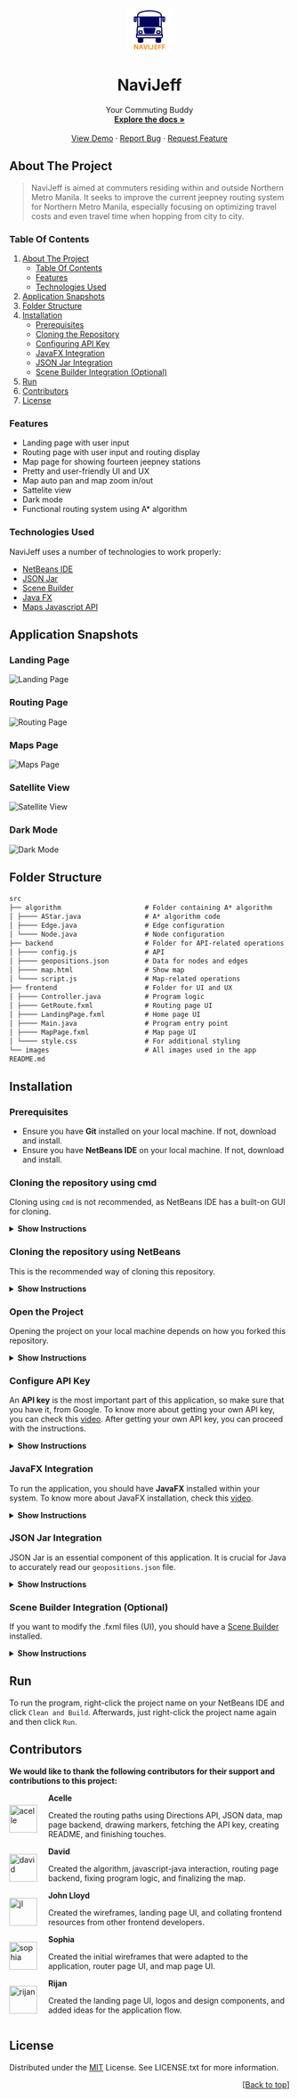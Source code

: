 <a id="readme-top"></a>

<!-- PROJECT LOGO -->
<br />
<div align="center">
  <a href="https://github.com/krislette/jeepney-navigation">
    <img src="src/images/icon.jpeg" alt="Logo" width="80" height="80">
  </a>

  <h1 align="center">NaviJeff</h1>
  <p align="center">
    Your Commuting Buddy
    <br />
    <a href="https://github.com/krislette/jeepney-navigation"><strong>Explore the docs »</strong></a>
    <br />
    <br />
    <a href="https://github.com/krislette/jeepney-navigation">View Demo</a>
    ·
    <a href="https://github.com/krislette/jeepney-navigation/issues">Report Bug</a>
    ·
    <a href="https://github.com/krislette/jeepney-navigation/issues">Request Feature</a>
  </p>
</div>

<!-- ABOUT THE PROJECT -->
## About The Project

> NaviJeff is aimed at commuters residing within and outside Northern Metro Manila.
> It seeks to improve the current jeepney routing system for Northern Metro Manila, 
> especially focusing on optimizing travel costs and even travel time when hopping 
> from city to city.

<!-- TABLE OF CONTENTS -->
### Table Of Contents
<ol>
  <li>
    <a href="#about-the-project">About The Project</a>
    <ul>
      <li><a href="#table-of-contents">Table Of Contents</a></li>
      <li><a href="#features">Features</a></li>
      <li><a href="#technologies-used">Technologies Used</a></li>
    </ul>
  </li>
  <li>
    <a href="#application-snapshots">Application Snapshots</a>
  </li>
  <li>
    <a href="#folder-structure">Folder Structure</a>
  </li>
  <li>
    <a href="#installation">Installation</a>
    <ul>
      <li><a href="#prerequisites">Prerequisites</a></li>
      <li><a href="#cloning-the-repository">Cloning the Repository</a></li>
      <li><a href="#configuring-api-key">Configuring API Key</a></li>
      <li><a href="#javafx-integration">JavaFX Integration</a></li>
      <li><a href="#json-jar-integration">JSON Jar Integration</a></li>
      <li><a href="#scene-builder-integration-optional">Scene Builder Integration (Optional)</a></li>
    </ul>
  </li>
  <li>
    <a href="#run">Run</a>
  </li>
  <li>
    <a href="#contributors">Contributors</a>
  </li>
  <li>
    <a href="#license">License</a>
  </li>
</ol> 

### Features
- Landing page with user input
- Routing page with user input and routing display
- Map page for showing fourteen jeepney stations
- Pretty and user-friendly UI and UX
- Map auto pan and map zoom in/out
- Sattelite view
- Dark mode
- Functional routing system using A* algorithm

### Technologies Used
NaviJeff uses a number of technologies to work properly:
- [NetBeans IDE](https://netbeans.apache.org/front/main/index.html)
- [JSON Jar](https://jar-download.com/artifacts/org.json/json/20210307/source-code)
- [Scene Builder](https://gluonhq.com/products/scene-builder/)
- [Java FX](https://openjfx.io/)
- [Maps Javascript API](https://developers.google.com/maps)

<!-- APPLICATION SNAPSHOTS -->
## Application Snapshots

### Landing Page
![Landing Page](https://github.com/krislette/jeepney-navigation/assets/143507354/b8b6898c-2fc9-42f2-9d4b-457a0d87c95f)

### Routing Page
![Routing Page](https://github.com/krislette/jeepney-navigation/assets/143507354/5b4801a1-dc70-4858-a9bd-8711dc9ac2aa)

### Maps Page
![Maps Page](https://github.com/krislette/jeepney-navigation/assets/143507354/afb17d59-981a-4ab6-9796-f05a99cd3afd)

### Satellite View
![Satellite View](https://github.com/krislette/jeepney-navigation/assets/143507354/2efad7e4-c888-44aa-9769-e7ef28212c13)

### Dark Mode
![Dark Mode](https://github.com/krislette/jeepney-navigation/assets/143507354/5987158b-e745-49f1-858a-0e02cf8a9db6)

<!-- FOLDER STRUCTURE -->
## Folder Structure

    src
    ├── algorithm                     # Folder containing A* algorithm
    │ ├──── AStar.java                # A* algorithm code
    │ ├──── Edge.java                 # Edge configuration
    │ └──── Node.java                 # Node configuration
    ├── backend                       # Folder for API-related operations
    │ ├──── config.js                 # API
    │ ├──── geopositions.json         # Data for nodes and edges
    │ ├──── map.html                  # Show map
    │ └──── script.js                 # Map-related operations
    ├── frontend                      # Folder for UI and UX
    │ ├──── Controller.java           # Program logic
    │ ├──── GetRoute.fxml             # Routing page UI
    │ ├──── LandingPage.fxml          # Home page UI
    │ ├──── Main.java                 # Program entry point
    │ ├──── MapPage.fxml              # Map page UI
    │ └──── style.css                 # For additional styling
    └── images                        # All images used in the app
    README.md

<!-- INSTALLATION -->
## Installation

### Prerequisites
- Ensure you have **Git** installed on your local machine. If not, download and install.
- Ensure you have **NetBeans IDE** on your local machine. If not, download and install.

### Cloning the repository using cmd
Cloning using `cmd` is not recommended, as NetBeans IDE has a built-on GUI for cloning.

<details>
<summary><b>Show Instructions</b></summary>
  
1. Fork this repository.

2. Open your terminal by typing `cmd` on your search bar.

3. Navigate to the directory where you want to clone the repository using the `cd` command:
   
    ```bash
    cd path/to/desired/directory
    ```

4. Clone the repository:
   
    ```bash
    git clone https://github.com/krislette/YOUR_REPOSITORY_NAME.git
    ```

</details>

### Cloning the repository using NetBeans
This is the recommended way of cloning this repository.

<details>
<summary><b>Show Instructions</b></summary>

1. Fork this repository.

3. Open NetBeans IDE.

4. Go to `Team` > `Remote` > `Clone`.

5. On the `Repository URL`, enter the url of your forked repository.
   
    ```bash
    https://github.com/krislette/YOUR_REPOSITORY_NAME.git
    ```

4. Click `Next >` and tick the checkbox `main` that will apear.

5. Click `Finish`.

</details>

### Open the Project
Opening the project on your local machine depends on how you forked this repository.

<details>
<summary><b>Show Instructions</b></summary>

- If you used the `cmd` to clone your forked repository, open NetBeans and click `Open Project`. From there, find the directory of your forked repository and open it.

- If you used `NetBeans` to clone your forked repository, simply click `Open Project` on the dialog that will appear after cloning.

> After opening the project, you should see all the files listed on 
> the [Folder Structure](#Folder-Structure), but without the `config.js` file.

</details>

### Configure API Key
An **API key** is the most important part of this application, so make sure that you have it, from Google. To know more about getting your own API key, you can check this [video](https://youtu.be/hsNlz7-abd0?si=G-JMXV_MzokUXIEL). After getting your own API key, you can proceed with the instructions.

<details>
<summary><b>Show Instructions</b></summary>

1. Create a `config.js` file under the backend folder.

2. Type the code below on the `config.js` file you just created. Make sure to replace `YOUR_API_KEY_HERE` with your actual **API key**.
   
    ```javascript
    const GOOGLE_MAPS_API_KEY = "YOUR_API_KEY_HERE";
    ```

</details>

### JavaFX Integration
To run the application, you should have **JavaFX** installed within your system. To know more about JavaFX installation, check this [video](https://www.youtube.com/watch?v=Iun8wEtn4Zs&t=1s).

<details>
<summary><b>Show Instructions</b></summary>

1. Once you have JavaFX installed and configured on your NetBeans IDE, go to the project, right-click and click `Properties`.

2. A dialog box will appear, click `Libraries` and then click the `+` button on the right of `Classpath`.

3. Click `Add Library`, a dialog box will appear again, and navigate through your available libraries. From there, find the **JavaFX library** you created by following this [video](https://www.youtube.com/watch?v=Iun8wEtn4Zs&t=1s).

4. After finding the **JavaFX library** you have installed, click `Add Library`. You should now see the JavaFX library under your `Classpath`.

5. Before clicking `OK`, click the `Java Platform` dropdown on top, and select the **JDK FX** that you have installed by following the [video](https://www.youtube.com/watch?v=Iun8wEtn4Zs&t=1s). After selecting the correct platform, you can now click `OK` to finalize and save the changes.

</details>

### JSON Jar Integration
JSON Jar is an essential component of this application. It is crucial for Java to accurately read our `geopositions.json` file.

<details>
<summary><b>Show Instructions</b></summary>

1. Go to your project, right-click and click `Properties`.

2. A dialog box will appear, click `Libraries` and then click the `+` button on the right of `Classpath`.

3. Open the project from the directory dialog that will appear, and find the `json-20210307.jar` file that is included when you forked this repository.

4. Click the jar file and click `Open`. You should now see the `json-20210307.jar` file under your `Classpath`, and then click `OK`.

</details>

### Scene Builder Integration (Optional)
If you want to modify the .fxml files (UI), you should have a [Scene Builder](https://gluonhq.com/products/scene-builder/) installed.

<details>
<summary><b>Show Instructions</b></summary>

1. To add **Scene Builder** to your IDE, click `Tools` on the menu bar of your NetBeans IDE. 

2. Click `Options`, a dialog box will appear. From there click `Java`. 

3. Under the `Scene Builder Home` dropdown menu click `Browse` and navigate to your Scene Builder installed folder.

4. Click `OK` and tick the checkbox below the dropdown menu. 

5. Click `Apply` on the bottom of the dialog box, and then click `OK` to close the dialog box.

</details>

<!-- RUN -->
## Run
To run the program, right-click the project name on your NetBeans IDE and click `Clean and Build`. Afterwards, just right-click the project name again and then click `Run`. 

<!-- LICENSE -->
## Contributors
**We would like to thank the following contributors for their support and contributions to this project:**

<div style="display: flex; align-items: center;">
  <div style="margin-right: 20px;">
    <a href="https://github.com/krislette"><img src="https://avatars.githubusercontent.com/u/143507354?v=4" title="acelle" width="50" height="50"></a>
  </div>
  <div>
    <strong>Acelle</strong>
    <p>Created the routing paths using Directions API, JSON data, map page backend, drawing markers, fetching the API key, creating README, and finishing touches.</p>
  </div>
</div>

<div style="display: flex; align-items: center;">
  <div style="margin-right: 20px;">
    <a href="https://github.com/perse-v"><img src="https://avatars.githubusercontent.com/u/70996290?v=4" title="david" width="50" height="50"></a>
  </div>
  <div>
    <strong>David</strong>
    <p>Created the algorithm, javascript-java interaction, routing page backend, fixing program logic, and finalizing the map.</p>
  </div>
</div>

<div style="display: flex; align-items: center;">
  <div style="margin-right: 20px;">
    <a href="https://github.com/JLS0110"><img src="https://avatars.githubusercontent.com/u/117716525?v=4" title="jl" width="50" height="50"></a>
  </div>
  <div>
    <strong>John Lloyd</strong>
    <p>Created the wireframes, landing page UI, and collating frontend resources from other frontend developers.</p>
  </div>
</div>

<div style="display: flex; align-items: center;">
  <div style="margin-right: 20px;">
    <a href="https://github.com/sophiarya"><img src="https://avatars.githubusercontent.com/u/114216486?v=4" title="sophia" width="50" height="50"></a>
  </div>
  <div>
    <strong>Sophia</strong>
    <p>Created the initial wireframes that were adapted to the application, router page UI, and map page UI.</p>
  </div>
</div>

<div style="display: flex; align-items: center;">
  <div style="margin-right: 20px;">
    <a href="https://github.com/pj-drama"><img src="https://avatars.githubusercontent.com/u/155222986?v=4" title="rijan" width="50" height="50"></a>
  </div>
  <div>
    <strong>Rijan</strong>
    <p>Created the landing page UI, logos and design components, and added ideas for the application flow.</p>
  </div>
</div>

## License
Distributed under the [MIT](https://choosealicense.com/licenses/mit/) License. See LICENSE.txt for more information.

<p align="right">[<a href="#readme-top">Back to top</a>]</p>
